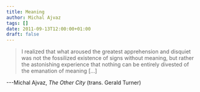 ```yaml
---
title: Meaning
author: Michal Ajvaz
tags: []
date: 2011-09-13T12:00:00+01:00
draft: false
---
```


> I realized that what aroused the greatest apprehension and disquiet was not the fossilized existence of signs without meaning, but rather the astonishing experience that nothing can be entirely divested of the emanation of meaning [...]

---Michal Ajvaz, _The Other City_ (trans. Gerald Turner)
